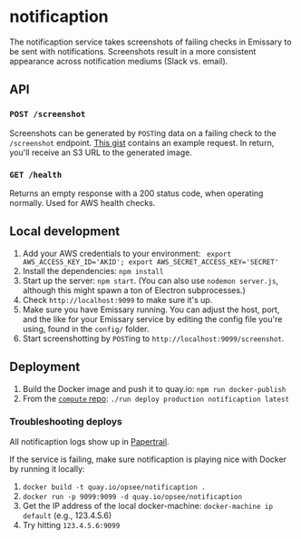 # notificaption

The notificaption service takes screenshots of failing checks in Emissary to be sent with notifications. Screenshots result in a more consistent appearance across notification mediums (Slack vs. email). 

## API
### `POST /screenshot`
Screenshots can be generated by `POST`ing data on a failing check to the `/screenshot` endpoint. [This gist](https://gist.github.com/doeg/00ce3ce7dacf6bce570e) contains an example request. In return, you'll receive an S3 URL to the generated image. 

### `GET /health`
Returns an empty response with a 200 status code, when operating normally. Used for AWS health checks. 

## Local development
1. Add your AWS credentials to your environment: ` export AWS_ACCESS_KEY_ID='AKID'; export AWS_SECRET_ACCESS_KEY='SECRET'`
1. Install the dependencies: `npm install`
1. Start up the server: `npm start`. (You can also use `nodemon server.js`, although this might spawn a ton of Electron subprocesses.)
1. Check `http://localhost:9099` to make sure it's up.
1. Make sure you have Emissary running. You can adjust the host, port, and the like for your Emissary service by editing the config file you're using, found in the `config/` folder. 
1. Start screenshotting by `POST`ing to `http://localhost:9099/screenshot`. 

## Deployment
1. Build the Docker image and push it to quay.io: `npm run docker-publish`
1. From the [`compute` repo](https://github.com/opsee/compute): `./run deploy production notificaption latest`

### Troubleshooting deploys
All notificaption logs show up in [Papertrail](https://papertrailapp.com/groups/1993213/events?q=notificaption).

If the service is failing, make sure notificaption is playing nice with Docker by running it locally:

1. `docker build -t quay.io/opsee/notificaption .`
1. `docker run -p 9099:9099 -d quay.io/opsee/notificaption`
1. Get the IP address of the local docker-machine: `docker-machine ip default` (e.g., 123.4.5.6)
1. Try hitting `123.4.5.6:9099`

